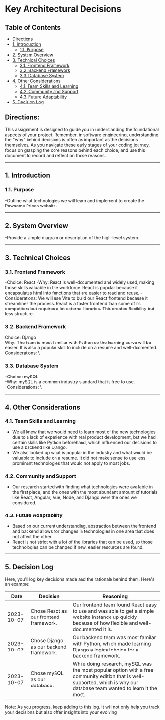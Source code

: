 # Key Architectural Decisions

## Table of Contents

- [Directions](#directions)
- [1. Introduction](#1-introduction)
  - [1.1. Purpose](#11-purpose)
- [2. System Overview](#2-system-overview)
- [3. Technical Choices](#3-technical-choices)
  - [3.1. Frontend Framework](#31-frontend-framework)
  - [3.2. Backend Framework](#32-backend-framework)
  - [3.3. Database System](#33-database-system)
- [4. Other Considerations](#4-other-considerations)
  - [4.1. Team Skills and Learning](#41-team-skills-and-learning)
  - [4.2. Community and Support](#42-community-and-support)
  - [4.3. Future Adaptability](#43-future-adaptability)
- [5. Decision Log](#5-decision-log)

## Directions:

This assignment is designed to guide you in understanding the foundational aspects of your project. Remember, in software engineering, understanding the "why" behind decisions is often as important as the decisions themselves. As you navigate these early stages of your coding journey, focus on grasping the core reasons behind each choice, and use this document to record and reflect on those reasons.

---

## 1. Introduction

### 1.1. Purpose

-Outline what technologies we will learn and implement to create the Pawsome Prices website.

---

## 2. System Overview

-Provide a simple diagram or description of the high-level system.

---

## 3. Technical Choices

### 3.1. Frontend Framework

-Choice: React
-Why: React is well-documented and widely used, making those skills valuable in the workforce. React is popular because it encapsulates html into functions that are easier to read and reuse.
-Considerations: We will use Vite to build our React frontend because it streamlines the process. React is a faster frontend than some of its competitors but requires a lot external libraries. This creates flexibility but less structure.

### 3.2. Backend Framework

Choice: Django \
Why: The team is most familiar with Python so the learning curve will be easier. It is also a popular skill to include on a resume and well-docmented. \
Considerations: \

### 3.3. Database System

-Choice: mySQL \
-Why: mySQL is a common industry standard that is free to use. \
-Considerations: \

---

## 4. Other Considerations

### 4.1. Team Skills and Learning

- We all knew that we would need to learn most of the new technologies due to a lack of experience with real product development, but we had certain skills like Python beforehand, which influenced our decisions to use a backend like Django.
- We also looked up what is popular in the industry and what would be valuable to include on a resume. It did not make sense to use less prominant technologies that would not apply to most jobs.

### 4.2. Community and Support

- Our research started with finding what technologies were available in the first place, and the ones with the most abundant amount of tutorials like React, Angular, Vue, Node, and Django were the ones we considered.

### 4.3. Future Adaptability

- Based on our current understanding, abstraction between the frontend and backend allows for changes in technologies in one area that does not affect the other.
- React is not strict with a lot of the libraries that can be used, so those technologies can be changed if new, easier resources are found.

---

## 5. Decision Log

Here, you'll log key decisions made and the rationale behind them. Here's an example:

| Date       | Decision                                 | Reasoning                                                                                                           |
|------------|------------------------------------------|---------------------------------------------------------------------------------------------------------------------|
| 2023-10-07 | Chose React as our frontend framework.   | Our frontend team found React easy to use and was able to get a simple website instance up quickly because of how flexible and well-documented it is. |
| 2023-10-07 | Chose Django as our backend framework.   | Our backend team was most familar with Python, which made learning Django a logical choice for a backend framework. |
| 2023-10-07 | Chose mySQL as our database.   | While doing research, mySQL was the most popular option with a free community edition that is well-supported, which is why our database team wanted to learn it the most. |

Note: As you progress, keep adding to this log. It will not only help you track your decisions but also offer insights into your evolving
